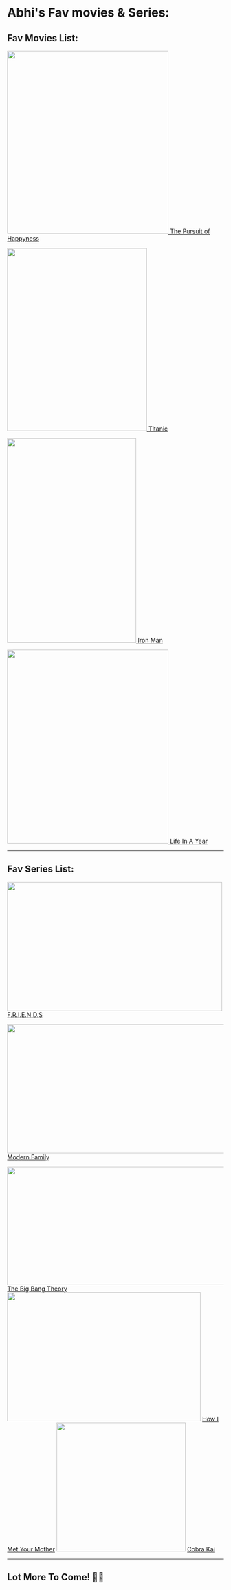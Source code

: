 <h1> Abhi's Fav movies & Series:</h1>
<h2>Fav Movies List:</h2>

<a href="https://en.wikipedia.org/wiki/The_Pursuit_of_Happyness"><img src="https://upload.wikimedia.org/wikipedia/en/8/81/Poster-pursuithappyness.jpg" width="375" height="425">
<a href="https://en.wikipedia.org/wiki/The_Pursuit_of_Happyness" >The Pursuit of Happyness</a>

<a href="https://www.hotstar.com/in/movies/titanic/1770001166">
<img src="https://www.themoviedb.org/t/p/original/vpsvHLkoeKUjceIMeNSqCp3xEyY.jpg "width="325" height="425">
<a href="https://www.hotstar.com/in/movies/titanic/1770001166">Titanic</a>

<a href="https://www.hotstar.com/in/movies/iron-man/1660000038"><img src="https://images.affiches-et-posters.com/albums/3/55309/poster-film-iron-man-1.jpg" width="300" height="475">
<a href="https://www.hotstar.com/in/movies/iron-man/1660000038">Iron Man</a>

<a href="https://www.primevideo.com/dp/amzn1.dv.gti.06bbea93-3c9e-d08c-95b4-fe4d450f5816?autoplay=0&ref_=atv_cf_strg_wb">
<img src="https://www.themoviedb.org/t/p/original/DUjo2ZxSQcrGmqy4aWXjDlfI21.jpg  " width="375" height="450">
<a href="https://www.primevideo.com/dp/amzn1.dv.gti.06bbea93-3c9e-d08c-95b4-fe4d450f5816?autoplay=0&ref_=atv_cf_strg_wb">Life In A Year</a>
<hr/>

<h2>Fav Series List:</h2>


<a href="https://www.netflix.com/search?q=fr&jbv=70153404"> <img src="http://www.stunningalways.com/wp-content/uploads/2015/12/Friends-together-withtitle-friends.jpg" width="500" height="300"></a>
<a href="https://en.wikipedia.org/wiki/Friends">F.R.I.E.N.D.S</a>

<a href="https://www.hotstar.com/in/shows/modern-family/8549"> <img src="https://cdn1.edgedatg.com/aws/v2/abc/ModernFamily/showimages/cae29355a2f177539897e6db1d9b0861/1200x627-Q80_cae29355a2f177539897e6db1d9b0861.jpg " width="520" height="300"></a>
<a href="https://www.hotstar.com/in/shows/modern-family/8549">Modern Family</a>

<a href="https://www.primevideo.com/region/eu/detail/0T62J95K9OZUIUU1IO83WM564M/ref=atv_sr_fle_c_Tn74RA_1_1_1?sr=1-1&pageTypeIdSource=ASIN&pageTypeId=B07CH2VCVC&qid=1721789011366">
<img src="https://scontent.fvga3-1.fna.fbcdn.net/v/t39.30808-6/416382371_930185588471680_7132448839011184294_n.jpg?_nc_cat=108&ccb=1-7&_nc_sid=cc71e4&_nc_ohc=35D_pRqJK2oQ7kNvgHAiy3w&_nc_ht=scontent.fvga3-1.fna&oh=00_AYBGUpyt3w4ySni3Ea346V-_QgJt3jzzEOdbnkaS9BQPFg&oe=66A624F5 "width= "550" height="275"></a>
<a href="https://en.wikipedia.org/wiki/The_Big_Bang_Theory">The Big Bang Theory</a>

<a href="https://www.hotstar.com/in/shows/how-i-met-your-mother/8323">
<img src="https://images4.fanpop.com/image/photos/23900000/How-I-Met-Your-Mother-how-i-met-your-mother-23910966-1600-1200.jpg "width="450" height="300"></a>
<a href="https://www.hotstar.com/in/shows/how-i-met-your-mother/8323">How I Met Your Mother</a>

<a href="https://www.netflix.com/search?q=cobra&jbv=81002370">
<img src="https://www.thebanner.org/sites/default/files/styles/article_detail_header/public/MM-420%20Cobra%20Kai.jpg?itok=WCeX1LpH "width=""475 height="300"></a>
<a href="https://www.netflix.com/search?q=cobra%20kai&jbv=81002370"> Cobra Kai</a>

<hr/>

<h2>Lot More To Come! 👊🏻</h2>
